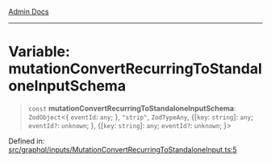 [Admin Docs](/)

***

# Variable: mutationConvertRecurringToStandaloneInputSchema

> `const` **mutationConvertRecurringToStandaloneInputSchema**: `ZodObject`\<\{ `eventId`: `any`; \}, `"strip"`, `ZodTypeAny`, \{[`key`: `string`]: `any`; `eventId?`: `unknown`; \}, \{[`key`: `string`]: `any`; `eventId?`: `unknown`; \}\>

Defined in: [src/graphql/inputs/MutationConvertRecurringToStandaloneInput.ts:5](https://github.com/gautam-divyanshu/talawa-api/blob/1d38acecd3e456f869683fb8dca035a5e42010d5/src/graphql/inputs/MutationConvertRecurringToStandaloneInput.ts#L5)
